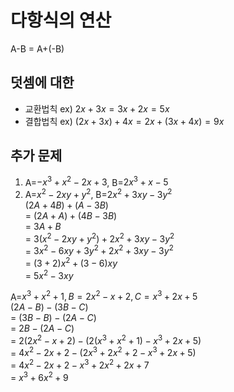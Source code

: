# 다항식의 연산

A-B = A+(-B)

## 덧셈에 대한

- 교환법칙 ex) $2x+3x=3x+2x=5x$
- 결합법칙 ex) $(2x+3x)+4x=2x+(3x+4x)=9x$

## 추가 문제

1) A=$-x^3+x^2-2x+3$, B=$2x^3+x-5$
2) A=$x^2-2xy+y^2$, B=$2x^2+3xy-3y^2$\
$(2A+4B)+(A-3B)$\
= $(2A+A)+(4B-3B)$\
= $3A+B$\
= $3(x^2-2xy+y^2)+2x^2+3xy-3y^2$\
= $3x^2-6xy+3y^2+2x^2+3xy-3y^2$\
= $(3+2)x^2+(3-6)xy$\
= $5x^2-3xy$

A=$x^3+x^2+1,B=2x^2-x+2,C=x^3+2x+5$\
$(2A-B)-(3B-C)$\
= $(3B-B)-(2A-C)$\
= $2B-(2A-C)$\
= $2(2x^2-x+2)-(2(x^3+x^2+1)-x^3+2x+5)$\
= $4x^2-2x+2-(2x^3+2x^2+2-x^3+2x+5)$\
= $4x^2-2x+2-x^3+2x^2+2x+7$\
= $x^3+6x^2+9$
